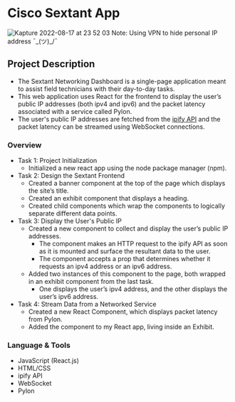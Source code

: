 # Cisco Sextant App 
![Kapture 2022-08-17 at 23 52 03](https://user-images.githubusercontent.com/94224903/185320508-94563001-9d60-4c9a-a2b5-9687e8b08bcb.gif)
Note: Using VPN to hide personal IP address ¯\_(ツ)_/¯
## **Project Description**
- The Sextant Networking Dashboard is a single-page application meant to assist field technicians with their day-to-day tasks. 
- This web application uses React for the frontend to display the user’s public IP addresses (both ipv4 and ipv6) and the packet latency associated with a service called Pylon. 
- The user's public IP addresses are fetched from the <a href="https://www.ipify.org/" target="_blank">ipify API</a> and the packet latency can be streamed using WebSocket connections.

### **Overview**

- Task 1: Project Initialization
  - Initialized a new react app using the node package manager (npm).
- Task 2: Design the Sextant Frontend
  - Created a banner component at the top of the page which displays the site’s title.
  - Created an exhibit component that displays a heading.
  - Created child components which wrap the components to logically separate different data points.
- Task 3: Display the User's Public IP
  - Created a new component to collect and display the user’s public IP addresses.
    - The component makes an HTTP request to the ipify API as soon as it is mounted and surface the resultant data to the user.
    - The component accepts a prop that determines whether it requests an ipv4 address or an ipv6 address.
  - Added two instances of this component to the page, both wrapped in an exhibit component from the last task.
    - One displays the user’s ipv4 address, and the other displays the user’s ipv6 address.
- Task 4: Stream Data from a Networked Service
  - Created a new React Component, which displays packet latency from Pylon.
  - Added the component to my React app, living inside an Exhibit.

### Language **& Tools**

- JavaScript (React.js)
- HTML/CSS
- ipify API
- WebSocket
- Pylon
